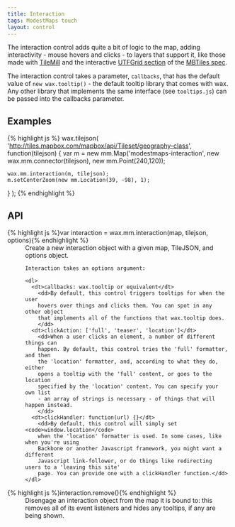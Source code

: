 ```yaml
---
title: Interaction
tags: ModestMaps touch
layout: control
---
```


The interaction control adds quite a bit of logic to the map, adding
interactivity - mouse hovers and clicks - to layers that support it, like those
made with [TileMill](http://tilemill.com/) and the interactive
[UTFGrid section](https://github.com/mapbox/mbtiles-spec/blob/master/1.1/utfgrid.md)
of the [MBTiles spec](https://github.com/mapbox/mbtiles-spec).

The interaction control takes a parameter, `callbacks`, that has the
default value of `new wax.tooltip()` - the default tooltip library that comes
with wax. Any other library that implements the same interface
(see `tooltips.js`) can be passed into the callbacks parameter.

## Examples

{% highlight js %}
wax.tilejson(
  'http://tiles.mapbox.com/mapbox/api/Tileset/geography-class',
  function(tilejson) {
    var m = new mm.Map('modestmaps-interaction',
      new wax.mm.connector(tilejson),
      new mm.Point(240,120));

    wax.mm.interaction(m, tilejson);
    m.setCenterZoom(new mm.Location(39, -98), 1);
  }
);
{% endhighlight %}

## API

<dl>
  <dt>{% highlight js %}var interaction = wax.mm.interaction(map, tilejson, options){% endhighlight %}</dt>
  <dd>
    Create a new interaction object with a given map, TileJSON, and options object.

    Interaction takes an options argument:

    <dl>
      <dt>callbacks: wax.tooltip or equivalent</dt>
        <dd>By default, this control triggers tooltips for when the user
        hovers over things and clicks them. You can spot in any other object
        that implements all of the functions that wax.tooltip does.
        </dd>
      <dt>clickAction: ['full', 'teaser', 'location']</dt>
        <dd>When a user clicks an element, a number of different things can
        happen. By default, this control tries the 'full' formatter, and then
        the 'location' formatter, and, according to what they do, either
        opens a tooltip with the 'full' content, or goes to the location
        specified by the 'location' content. You can specify your own list
        - an array of strings is necessary - of things that will happen instead.
        </dd>
      <dt>clickHandler: function(url) {}</dt>
        <dd>By default, this control will simply set <code>window.location</code>
        when the 'location' formatter is used. In some cases, like when you're using
        Backbone or another Javascript framework, you might want a different
        Javascript link-follower, or do things like redirecting users to a 'leaving this site'
        page. You can provide one with a clickHandler function.</dd>
    </dl>
  </dd>
  <dt>{% highlight js %}interaction.remove(){% endhighlight %}</dt>
    <dd>Disengage an interaction object from the map it is bound to: this
    removes all of its event listeners and hides any tooltips, if any are
    being shown.</dd>
</dl>

